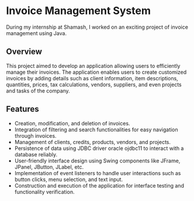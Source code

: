 # Invoice Management System

During my internship at Shamash, I worked on an exciting project of invoice management using Java.

## Overview
This project aimed to develop an application allowing users to efficiently manage their invoices. The application enables users to create customized invoices by adding details such as client information, item descriptions, quantities, prices, tax calculations, vendors, suppliers, and even projects and tasks of the company.

## Features
- Creation, modification, and deletion of invoices.
- Integration of filtering and search functionalities for easy navigation through invoices.
- Management of clients, credits, products, vendors, and projects.
- Persistence of data using JDBC driver oracle ojdbc11 to interact with a database reliably.
- User-friendly interface design using Swing components like JFrame, JPanel, JButton, JLabel, etc.
- Implementation of event listeners to handle user interactions such as button clicks, menu selection, and text input.
- Construction and execution of the application for interface testing and functionality verification.
